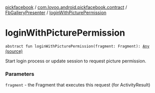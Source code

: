 [pickfacebook](../../index.md) / [com.lovoo.android.pickfacebook.contract](../index.md) / [FbGalleryPresenter](index.md) / [loginWithPicturePermission](./login-with-picture-permission.md)

# loginWithPicturePermission

`abstract fun loginWithPicturePermission(fragment: Fragment): `[`Any`](https://kotlinlang.org/api/latest/jvm/stdlib/kotlin/-any/index.html) [(source)](https://github.com/lovoo/android-pickpic/blob/master/pickfacebook/pickfacebook/src/main/kotlin/com/lovoo/android/pickfacebook/contract/FbGalleryPresenter.kt#L50)

Start login process or update session to request picture permission.

### Parameters

`fragment` - the Fragment that executes this request (for ActivityResult)